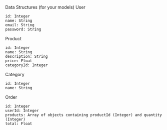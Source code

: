 Data Structures (for your models)
User

    id: Integer
    name: String
    email: String
    password: String

Product

    id: Integer
    name: String
    description: String
    price: Float
    categoryId: Integer

Category

    id: Integer
    name: String

Order

    id: Integer
    userId: Integer
    products: Array of objects containing productId (Integer) and quantity (Integer)
    total: Float
